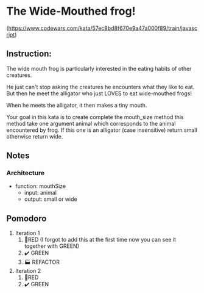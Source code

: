 # The Wide-Mouthed frog! 
(https://www.codewars.com/kata/57ec8bd8f670e9a47a000f89/train/javascript)

## Instruction:
The wide mouth frog is particularly interested in the eating habits of other creatures.

He just can't stop asking the creatures he encounters what they like to eat. But then he meet the alligator who just LOVES to eat wide-mouthed frogs!

When he meets the alligator, it then makes a tiny mouth.

Your goal in this kata is to create complete the mouth_size method this method take one argument animal which corresponds to the animal encountered by frog. If this one is an alligator (case insensitive) return small otherwise return wide.

## Notes
### Architecture
* function: mouthSize
    * input: animal
    * output: small or wide

## Pomodoro
1. Iteration 1
    1. :red_circle:RED (I forgot to add this at the first time now you can see it together with GREEN)
    1. :heavy_check_mark: GREEN 
    1. :factory: REFACTOR
1. Iteration 2
    1. :red_circle:RED 
    1. :heavy_check_mark: GREEN 